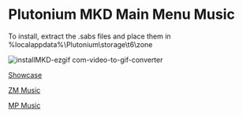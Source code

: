 # Plutonium MKD Main Menu Music

To install, extract the .sabs files and place them in %localappdata%\Plutonium\storage\t6\zone

![installMKD-ezgif com-video-to-gif-converter](https://github.com/user-attachments/assets/34d711c3-36aa-4760-9a1b-6067f8f041ce)

[Showcase](https://www.youtube.com/watch?v=DM2T7UgqmQI&feature=youtu.be)

[ZM Music](https://www.youtube.com/watch?v=pUiBwFMAbRc)

[MP Music](https://www.youtube.com/watch?v=gyIrM200lhM)
